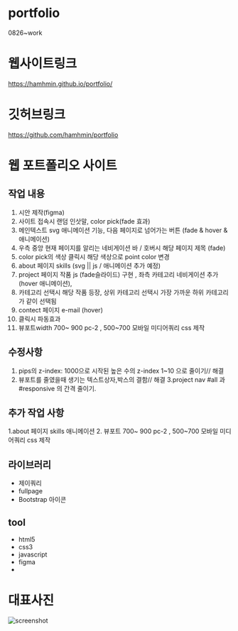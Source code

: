 # portfolio
0826~work
# 웹사이트링크
https://hamhmin.github.io/portfolio/

# 깃허브링크
https://github.com/hamhmin/portfolio


# 웹 포트폴리오 사이트

## 작업 내용
1. 시안 제작(figma)
2. 사이트 접속시 랜덤 인삿말, color pick(fade 효과)
3. 메인텍스트 svg 애니메이션 기능, 다음 페이지로 넘어가는 버튼 (fade & hover & 애니메이션)
4. 우측 중앙 현재 페이지를 알리는 네비게이션 바 / 호버시 해당 페이지 제목 (fade)
5. color pick의 색상 클릭시 해당 색상으로 point color 변경
6. about 페이지 skills (svg || js / 애니메이션 추가 예정)
7. project 페이지 작품 js (fade슬라이드) 구현 , 좌측 카테고리 네비게이션 추가(hover 애니메이션),
8. 카테고리 선택시 해당 작품 등장, 상위 카테고리 선택시 가장 가까운 하위 카테고리가 같이 선택됨
9. contect 페이지 e-mail (hover)
10. 클릭시 파동효과
11. 뷰포트width 700~ 900 pc-2 , 500~700 모바일  미디어쿼리 css 제작

## 수정사항  
1. pips의 z-index: 1000으로 시작된 높은 수의 z-index 1~10 으로 줄이기// 해결
2. 뷰포트를 줄였을때 생기는 텍스트상자,박스의 결함// 해결
3.project nav #all 과 #responsive 의 간격 줄이기.

## 추가 작업 사항
1.about 페이지 skills 애니메이션
2. 뷰포트 700~ 900 pc-2 , 500~700 모바일  미디어쿼리 css 제작

## 라이브러리
- 제이쿼리
- fullpage
- Bootstrap 아이콘

## tool
- html5
- css3
- javascript
- figma
- 
# 대표사진
![screenshot](https://user-images.githubusercontent.com/49775311/187648437-a9674a7f-b4df-4230-8c7f-7a953a888c05.JPG)
